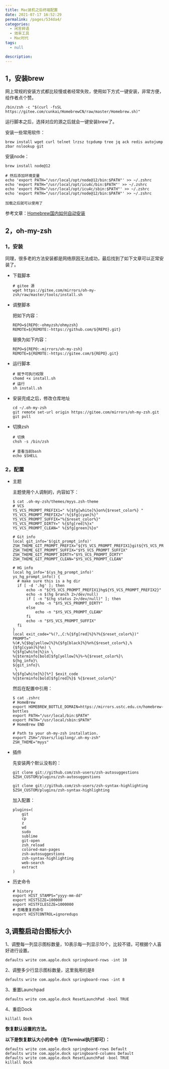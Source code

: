 ```yaml
---
title: Mac装机之后终端配置
date: 2021-07-17 16:52:29
permalink: /pages/534da4/
categories: 
  - 闲言碎语
  - 效率工具
  - Mac时代
tags: 
  - null

description: 
---
```


## 1，安装brew

网上常规的安装方式都比较慢或者经常失败，使用如下方式一键安装，非常方便，给作者点个赞。

```
/bin/zsh -c "$(curl -fsSL https://gitee.com/cunkai/HomebrewCN/raw/master/Homebrew.sh)"
```

运行脚本之后，选择对应的源之后就会一键安装brew了。

安装一些常用软件：

```
brew install wget curl telnet lrzsz tcpdump tree jq ack redis autojump zbar nslookup git
```

安装node：

```
brew install node@12

# 然后添加环境变量
echo 'export PATH="/usr/local/opt/node@12/bin:$PATH"' >> ~/.zshrc
echo 'export PATH="/usr/local/opt/icu4c/bin:$PATH"' >> ~/.zshrc
echo 'export PATH="/usr/local/opt/icu4c/sbin:$PATH"' >> ~/.zshrc
echo 'export PATH="/usr/local/opt/node@12/bin:$PATH"' >> ~/.zshrc

加载之后就可以使用了
```

参考文章：[Homebrew国内如何自动安装](https://zhuanlan.zhihu.com/p/111014448)

## 2，oh-my-zsh

### 1，安装

同理，很多老的方法安装都是网络原因无法成功，最后找到了如下文章可以正常安装了。

- 下载脚本

  ```
  # gitee 源
  wget https://gitee.com/mirrors/oh-my-zsh/raw/master/tools/install.sh
  ```

- 调整脚本

  把如下内容：

  ```
  REPO=${REPO:-ohmyzsh/ohmyzsh}
  REMOTE=${REMOTE:-https://github.com/${REPO}.git}
  ```

  替换为如下内容：

  ```
  REPO=${REPO:-mirrors/oh-my-zsh}
  REMOTE=${REMOTE:-https://gitee.com/${REPO}.git}
  ```

- 运行脚本

  ```
  # 赋予可执行权限
  chomd +x install.sh
  # 运行
  sh install.sh
  ```

- 安装完成之后，修改仓库地址

  ```
  cd ~/.oh-my-zsh
  git remote set-url origin https://gitee.com/mirrors/oh-my-zsh.git
  git pull
  ```

- 切换zsh

  ```
  # 切换
  chsh -s /bin/zsh
  
  # 查看当前bash
  echo $SHELL
  ```

### 2，配置

- 主题

  主题使用个人调制的，内容如下：

  ```
  $ cat .oh-my-zsh/themes/myys.zsh-theme
  # VCS
  YS_VCS_PROMPT_PREFIX1=" %{$fg[white]%}on%{$reset_color%} "
  YS_VCS_PROMPT_PREFIX2=":%{$fg[cyan]%}"
  YS_VCS_PROMPT_SUFFIX="%{$reset_color%}"
  YS_VCS_PROMPT_DIRTY=" %{$fg[red]%}x"
  YS_VCS_PROMPT_CLEAN=" %{$fg[green]%}o"
  
  # Git info
  local git_info='$(git_prompt_info)'
  ZSH_THEME_GIT_PROMPT_PREFIX="${YS_VCS_PROMPT_PREFIX1}git${YS_VCS_PROMPT_PREFIX2}"
  ZSH_THEME_GIT_PROMPT_SUFFIX="$YS_VCS_PROMPT_SUFFIX"
  ZSH_THEME_GIT_PROMPT_DIRTY="$YS_VCS_PROMPT_DIRTY"
  ZSH_THEME_GIT_PROMPT_CLEAN="$YS_VCS_PROMPT_CLEAN"
  
  # HG info
  local hg_info='$(ys_hg_prompt_info)'
  ys_hg_prompt_info() {
  	# make sure this is a hg dir
  	if [ -d '.hg' ]; then
  		echo -n "${YS_VCS_PROMPT_PREFIX1}hg${YS_VCS_PROMPT_PREFIX2}"
  		echo -n $(hg branch 2>/dev/null)
  		if [ -n "$(hg status 2>/dev/null)" ]; then
  			echo -n "$YS_VCS_PROMPT_DIRTY"
  		else
  			echo -n "$YS_VCS_PROMPT_CLEAN"
  		fi
  		echo -n "$YS_VCS_PROMPT_SUFFIX"
  	fi
  }
  local exit_code="%(?,,C:%{$fg[red]%}%?%{$reset_color%})"
  PROMPT="
  %(#,%{$bg[yellow]%}%{$fg[black]%}%n%{$reset_color%},%{$fg[cyan]%}%n) \
  %{$fg[white]%}in \
  %{$terminfo[bold]$fg[yellow]%}%~%{$reset_color%}\
  ${hg_info}\
  ${git_info}\
   \
  %{$fg[white]%}[%*] $exit_code
  %{$terminfo[bold]$fg[red]%}$ %{$reset_color%}"
  ```

  然后在配置中引用：

  ```
  $ cat .zshrc
  # HomeBrew
  export HOMEBREW_BOTTLE_DOMAIN=https://mirrors.ustc.edu.cn/homebrew-bottles
  export PATH="/usr/local/bin:$PATH"
  export PATH="/usr/local/sbin:$PATH"
  # HomeBrew END
  
  # Path to your oh-my-zsh installation.
  export ZSH="/Users/liqilong/.oh-my-zsh"
  ZSH_THEME="myys"
  ```

- 插件

  先安装两个默认没有的：

  ```
  git clone git://github.com/zsh-users/zsh-autosuggestions $ZSH_CUSTOM/plugins/zsh-autosuggestions
  
  git clone git://github.com/zsh-users/zsh-syntax-highlighting $ZSH_CUSTOM/plugins/zsh-syntax-highlighting
  ```

  加入配置：

  ```
  plugins=(
      git
      cp
      z
      wd
      sudo
      sublime
      git-open
      zsh_reload
      colored-man-pages
      zsh-autosuggestions
      zsh-syntax-highlighting
      web-search
      extract
  )
  ```

- 历史命令

  ```
  # history
  export HIST_STAMPS="yyyy-mm-dd"
  export HISTSIZE=100000
  export HISTFILESIZE=1000000
  # 忽略重复的命令
  export HISTCONTROL=ignoredups
  ```


## 3,调整启动台图标大小


1、调整每一列显示图标数量，10表示每一列显示10个，比较不错，可根据个人喜好进行设置。 

```
defaults write com.apple.dock springboard-rows -int 10
```

2、调整多少行显示图标数量，这里我用的是8

```
defaults write com.apple.dock springboard-rows -int 8
```

3、重置Launchpad

```
defaults write com.apple.dock ResetLaunchPad -bool TRUE
```

4、重启Dock

```
killall Dock
```

**恢复默认设置的方法。**

**以下是恢复默认大小的命令（在Terminal执行即可）：**

```
defaults write com.apple.dock springboard-rows Default
defaults write com.apple.dock springboard-columns Default
defaults write com.apple.dock ResetLaunchPad -bool TRUE
killall Dock
```
